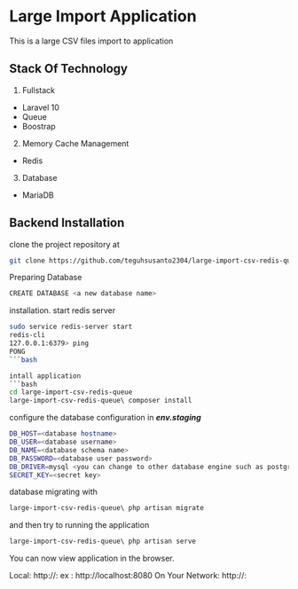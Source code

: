 # Large Import Application

This is a large CSV files import to application
## Stack Of Technology
1. Fullstack 
- Laravel 10
- Queue
- Boostrap
2. Memory Cache Management
- Redis
3. Database
- MariaDB

## Backend Installation
clone the project repository at
```bash
git clone https://github.com/teguhsusanto2304/large-import-csv-redis-queue
```
Preparing Database

```bash
CREATE DATABASE <a new database name>
```

installation.
start redis server
```bash
sudo service redis-server start
redis-cli 
127.0.0.1:6379> ping
PONG
```bash

intall application
```bash
cd large-import-csv-redis-queue
large-import-csv-redis-queue\ composer install
```
configure the database configuration in ***env.staging*** 
```bash
DB_HOST=<database hostname>
DB_USER=<database username>
DB_NAME=<database schema name>
DB_PASSWORD=<database user password>
DB_DRIVER=mysql <you can change to other database engine such as postgres>
SECRET_KEY=<secret key>
```
database migrating with
```bash
large-import-csv-redis-queue\ php artisan migrate
```
and then try to running the application
```bash
large-import-csv-redis-queue\ php artisan serve
```


You can now view application in the browser.

  Local:            http://<hostname>:<port> ex : http://localhost:8080
  On Your Network:  http://<ip address>:<port>
